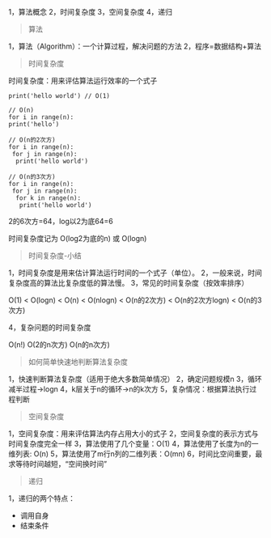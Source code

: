 1，算法概念
2，时间复杂度
3，空间复杂度
4，递归

> 算法

1，算法（Algorithm）：一个计算过程，解决问题的方法
2，程序=数据结构+算法

> 时间复杂度

时间复杂度：用来评估算法运行效率的一个式子

```
print('hello world') // O(1)

// O(n)
for i in range(n):
print('hello')

// O(n的2次方)
for i in range(n):
 for j in range(n):
  print('hello world')

// O(n的3次方)
for i in range(n):
 for j in range(n):
  for k in range(n):
   print('hello world')
```

2的6次方=64，log以2为底64=6

时间复杂度记为 O(log2为底的n) 或 O(logn)

> 时间复杂度-小结

1，时间复杂度是用来估计算法运行时间的一个式子（单位）。
2，一般来说，时间复杂度高的算法比复杂度低的算法慢。
3，常见的时间复杂度（按效率排序）

O(1) < O(logn) < O(n) < O(nlogn) < O(n的2次方) < O(n的2次方logn) < O(n的3次方)

4，复杂问题的时间复杂度

O(n!) O(2的n次方) O(n的n次方)

> 如何简单快速地判断算法复杂度

1，快速判断算法复杂度（适用于绝大多数简单情况）
2，确定问题规模n
3，循环减半过程->logn
4，k层关于n的循环->n的k次方
5，复杂情况：根据算法执行过程判断

> 空间复杂度

1，空间复杂度：用来评估算法内存占用大小的式子
2，空间复杂度的表示方式与时间复杂度完全一样
3，算法使用了几个变量：O(1)
4，算法使用了长度为n的一维列表: O(n)
5，算法使用了m行n列的二维列表：O(mn)
6，时间比空间重要，最求等待时间越短，“空间换时间”

> 递归

1，递归的两个特点：

- 调用自身
- 结束条件









